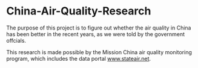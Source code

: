 # China-Air-Quality-Research
The purpose of this project is to figure out whether the air quality in China has been better in the recent years, as we were told by the government offcials.

This research is made possible by the Mission China air quality monitoring program, which includes the data portal www.stateair.net.
